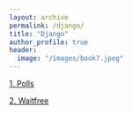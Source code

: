 ```yaml
---
layout: archive
permalink: /django/
title: "Django"
author_profile: true
header:
  image: "/images/book7.jpeg"
---
```


[1. Polls](https://www.google.com)

[2. Waitfree](https://www.google.com)



